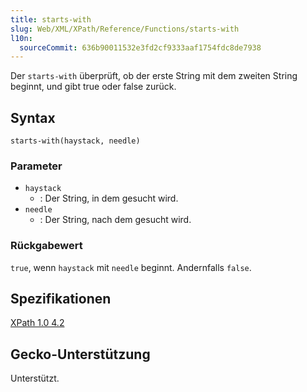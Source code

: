 ```yaml
---
title: starts-with
slug: Web/XML/XPath/Reference/Functions/starts-with
l10n:
  sourceCommit: 636b90011532e3fd2cf9333aaf1754fdc8de7938
---
```


Der `starts-with` überprüft, ob der erste String mit dem zweiten String beginnt, und gibt true oder false zurück.

## Syntax

```plain
starts-with(haystack, needle)
```

### Parameter

- `haystack`
  - : Der String, in dem gesucht wird.
- `needle`
  - : Der String, nach dem gesucht wird.

### Rückgabewert

`true`, wenn `haystack` mit `needle` beginnt. Andernfalls `false`.

## Spezifikationen

[XPath 1.0 4.2](https://www.w3.org/TR/xpath-10/#function-starts-with)

## Gecko-Unterstützung

Unterstützt.
